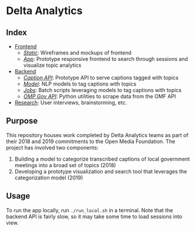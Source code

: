# Delta Analytics

## Index


* [Frontend](frontend)
	* *[Static](frontend/static)*: Wireframes and mockups of frontend 
	* *[App](frontend/app)*: Prototype responsive frontend to search through sessions and visualize topic analytics
* [Backend](backend)
	* *[Caption API](backend/caption_api)*: Prototype API to serve captions tagged with topics 
	* *[Model](backend/model)*: NLP models to tag captions with topics
	* *[Jobs](backed/jobs)*: Batch scripts leveraging models to tag captions with topics 
	* *[OMP Gov API](backend/ompgov_api)*: Python utilities to scrape data from the OMF API 
* [Research](research): User interviews, brainstorming, etc.

## Purpose 

This repository houses work completed by Delta Analytics teams as part of their 2018 and 2019 commitments to the Open Media Foundation. The project has involved two components: 

1. Building a model to categorize transcribed captions of local government meetings into a broad set of topics (2018) 
2. Developing a prototype visualization and search tool that leverages the categorization model (2019)

## Usage

To run the app locally, run `./run_local.sh` in a terminal. Note that the backend API is fairly slow, so it may take some time to load sessions into view.
